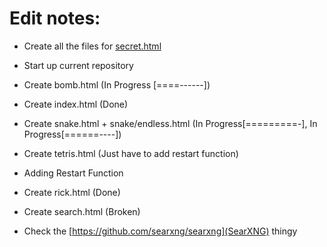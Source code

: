# Edit notes: 
* Create all the files for [secret.html](https://github.com/memesgggopoop28/memesggopoop28.github.io/)

* Start up current repository

* Create bomb.html (In Progress [====------])

* Create index.html (Done)

* Create snake.html + snake/endless.html (In Progress[=========-], In Progress[======----])

* Create tetris.html (Just have to add restart function)
- Adding Restart Function

* Create rick.html (Done)

* Create search.html (Broken)
- Check the [https://github.com/searxng/searxng](SearXNG) thingy